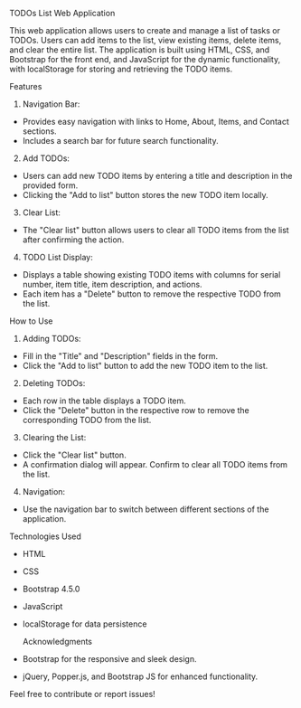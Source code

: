   TODOs List Web Application

This web application allows users to create and manage a list of tasks or TODOs. Users can add items to the list, view existing items, delete items, and clear the entire list. The application is built using HTML, CSS, and Bootstrap for the front end, and JavaScript for the dynamic functionality, with localStorage for storing and retrieving the TODO items.

  Features

1.  Navigation Bar: 
   - Provides easy navigation with links to Home, About, Items, and Contact sections.
   - Includes a search bar for future search functionality.

2.  Add TODOs: 
   - Users can add new TODO items by entering a title and description in the provided form.
   - Clicking the "Add to list" button stores the new TODO item locally.

3.  Clear List: 
   - The "Clear list" button allows users to clear all TODO items from the list after confirming the action.

4.  TODO List Display: 
   - Displays a table showing existing TODO items with columns for serial number, item title, item description, and actions.
   - Each item has a "Delete" button to remove the respective TODO from the list.

  How to Use

1.  Adding TODOs: 
   - Fill in the "Title" and "Description" fields in the form.
   - Click the "Add to list" button to add the new TODO item to the list.

2.  Deleting TODOs: 
   - Each row in the table displays a TODO item.
   - Click the "Delete" button in the respective row to remove the corresponding TODO from the list.

3.  Clearing the List: 
   - Click the "Clear list" button.
   - A confirmation dialog will appear. Confirm to clear all TODO items from the list.

4.  Navigation: 
   - Use the navigation bar to switch between different sections of the application.

  Technologies Used

- HTML
- CSS
- Bootstrap 4.5.0
- JavaScript
- localStorage for data persistence

  Acknowledgments

- Bootstrap for the responsive and sleek design.
- jQuery, Popper.js, and Bootstrap JS for enhanced functionality.

Feel free to contribute or report issues!